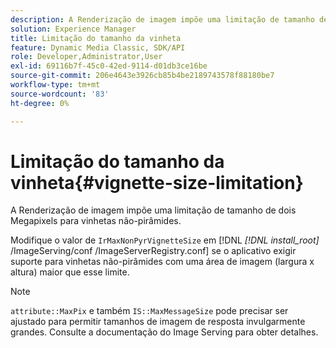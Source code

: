```yaml
---
description: A Renderização de imagem impõe uma limitação de tamanho de dois Megapixels para vinhetas não-pirâmides.
solution: Experience Manager
title: Limitação do tamanho da vinheta
feature: Dynamic Media Classic, SDK/API
role: Developer,Administrator,User
exl-id: 69116b7f-45c0-42ed-9114-d01db3ce16be
source-git-commit: 206e4643e3926cb85b4be2189743578f88180be7
workflow-type: tm+mt
source-wordcount: '83'
ht-degree: 0%

---
```


# Limitação do tamanho da vinheta{#vignette-size-limitation}

A Renderização de imagem impõe uma limitação de tamanho de dois Megapixels para vinhetas não-pirâmides.

Modifique o valor de `IrMaxNonPyrVignetteSize` em [!DNL *[!DNL install_root]* /ImageServing/conf /ImageServerRegistry.conf] se o aplicativo exigir suporte para vinhetas não-pirâmides com uma área de imagem (largura x altura) maior que esse limite.

>[!NOTE]
>
>`attribute::MaxPix` e também  `IS::MaxMessageSize` pode precisar ser ajustado para permitir tamanhos de imagem de resposta invulgarmente grandes. Consulte a documentação do Image Serving para obter detalhes.
